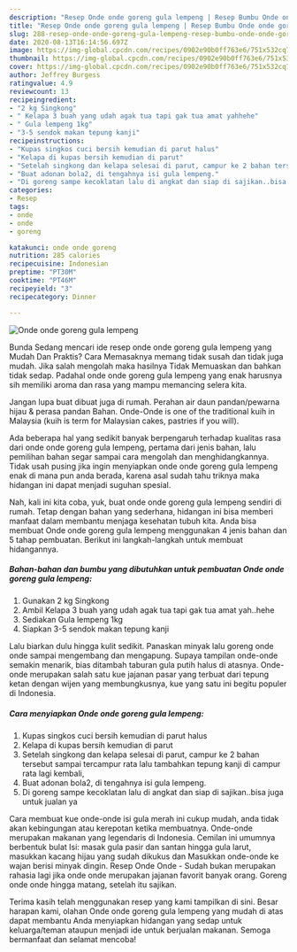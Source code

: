 ```yaml
---
description: "Resep Onde onde goreng gula lempeng | Resep Bumbu Onde onde goreng gula lempeng Yang Lezat"
title: "Resep Onde onde goreng gula lempeng | Resep Bumbu Onde onde goreng gula lempeng Yang Lezat"
slug: 288-resep-onde-onde-goreng-gula-lempeng-resep-bumbu-onde-onde-goreng-gula-lempeng-yang-lezat
date: 2020-08-13T16:14:56.697Z
image: https://img-global.cpcdn.com/recipes/0902e90b0ff763e6/751x532cq70/onde-onde-goreng-gula-lempeng-foto-resep-utama.jpg
thumbnail: https://img-global.cpcdn.com/recipes/0902e90b0ff763e6/751x532cq70/onde-onde-goreng-gula-lempeng-foto-resep-utama.jpg
cover: https://img-global.cpcdn.com/recipes/0902e90b0ff763e6/751x532cq70/onde-onde-goreng-gula-lempeng-foto-resep-utama.jpg
author: Jeffrey Burgess
ratingvalue: 4.9
reviewcount: 13
recipeingredient:
- "2 kg Singkong"
- " Kelapa 3 buah yang udah agak tua tapi gak tua amat yahhehe"
- " Gula lempeng 1kg"
- "3-5 sendok makan tepung kanji"
recipeinstructions:
- "Kupas singkos cuci bersih kemudian di parut halus"
- "Kelapa di kupas bersih kemudian di parut"
- "Setelah singkong dan kelapa selesai di parut, campur ke 2 bahan tersebut sampai tercampur rata lalu tambahkan tepung kanji di campur rata lagi kembali,"
- "Buat adonan bola2, di tengahnya isi gula lempeng."
- "Di goreng sampe kecoklatan lalu di angkat dan siap di sajikan..bisa juga untuk jualan ya"
categories:
- Resep
tags:
- onde
- onde
- goreng

katakunci: onde onde goreng 
nutrition: 285 calories
recipecuisine: Indonesian
preptime: "PT30M"
cooktime: "PT46M"
recipeyield: "3"
recipecategory: Dinner

---
```



![Onde onde goreng gula lempeng](https://img-global.cpcdn.com/recipes/0902e90b0ff763e6/751x532cq70/onde-onde-goreng-gula-lempeng-foto-resep-utama.jpg)

Bunda Sedang mencari ide resep onde onde goreng gula lempeng yang Mudah Dan Praktis? Cara Memasaknya memang tidak susah dan tidak juga mudah. Jika salah mengolah maka hasilnya Tidak Memuaskan dan bahkan tidak sedap. Padahal onde onde goreng gula lempeng yang enak harusnya sih memiliki aroma dan rasa yang mampu memancing selera kita.

Jangan lupa buat dibuat juga di rumah. Perahan air daun pandan/pewarna hijau &amp; perasa pandan Bahan. Onde-Onde is one of the traditional kuih in Malaysia (kuih is term for Malaysian cakes, pastries if you will).

Ada beberapa hal yang sedikit banyak berpengaruh terhadap kualitas rasa dari onde onde goreng gula lempeng, pertama dari jenis bahan, lalu pemilihan bahan segar sampai cara mengolah dan menghidangkannya. Tidak usah pusing jika ingin menyiapkan onde onde goreng gula lempeng enak di mana pun anda berada, karena asal sudah tahu triknya maka hidangan ini dapat menjadi suguhan spesial.


Nah, kali ini kita coba, yuk, buat onde onde goreng gula lempeng sendiri di rumah. Tetap dengan bahan yang sederhana, hidangan ini bisa memberi manfaat dalam membantu menjaga kesehatan tubuh kita. Anda bisa membuat Onde onde goreng gula lempeng menggunakan 4 jenis bahan dan 5 tahap pembuatan. Berikut ini langkah-langkah untuk membuat hidangannya.

<!--inarticleads1-->

##### Bahan-bahan dan bumbu yang dibutuhkan untuk pembuatan Onde onde goreng gula lempeng:

1. Gunakan 2 kg Singkong
1. Ambil  Kelapa 3 buah yang udah agak tua tapi gak tua amat yah..hehe
1. Sediakan  Gula lempeng 1kg
1. Siapkan 3-5 sendok makan tepung kanji


Lalu biarkan dulu hingga kulit sedikit. Panaskan minyak lalu goreng onde onde sampai mengembang dan mengapung. Supaya tampilan onde-onde semakin menarik, bias ditambah taburan gula putih halus di atasnya. Onde-onde merupakan salah satu kue jajanan pasar yang terbuat dari tepung ketan dengan wijen yang membungkusnya, kue yang satu ini begitu populer di Indonesia. 

<!--inarticleads2-->

##### Cara menyiapkan Onde onde goreng gula lempeng:

1. Kupas singkos cuci bersih kemudian di parut halus
1. Kelapa di kupas bersih kemudian di parut
1. Setelah singkong dan kelapa selesai di parut, campur ke 2 bahan tersebut sampai tercampur rata lalu tambahkan tepung kanji di campur rata lagi kembali,
1. Buat adonan bola2, di tengahnya isi gula lempeng.
1. Di goreng sampe kecoklatan lalu di angkat dan siap di sajikan..bisa juga untuk jualan ya


Cara membuat kue onde-onde isi gula merah ini cukup mudah, anda tidak akan kebingungan atau kerepotan ketika membuatnya. Onde-onde merupakan makanan yang legendaris di Indonesia. Cemilan ini umumnya berbentuk bulat Isi: masak gula pasir dan santan hingga gula larut, masukkan kacang hijau yang sudah dikukus dan Masukkan onde-onde ke wajan berisi minyak dingin. Resep Onde Onde - Sudah bukan merupakan rahasia lagi jika onde onde merupakan jajanan favorit banyak orang. Goreng onde onde hingga matang, setelah itu sajikan. 

Terima kasih telah menggunakan resep yang kami tampilkan di sini. Besar harapan kami, olahan Onde onde goreng gula lempeng yang mudah di atas dapat membantu Anda menyiapkan hidangan yang sedap untuk keluarga/teman ataupun menjadi ide untuk berjualan makanan. Semoga bermanfaat dan selamat mencoba!
